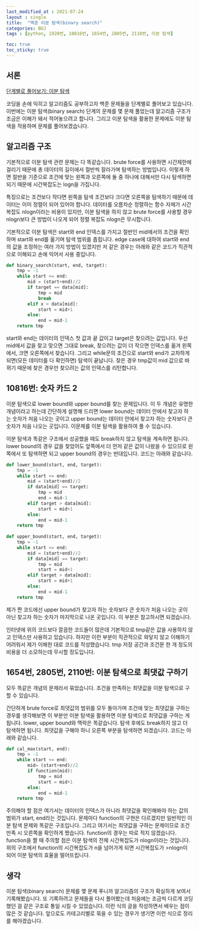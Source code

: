 ```yaml
---
last_modified_at : 2021-07-24
layout : single
title:  "백준 이분 탐색(binary search)"
categories: BOJ
tags : [python, 1920번, 10816번, 1654번, 2805번, 2110번, 이분 탐색]

toc: true
toc_sticky: true
---
```

## 서론
<a href='https://www.acmicpc.net/step/29'>단계별로 풀어보기: 이분 탐색</a>

코딩을 손에 익히고 알고리즘도 공부하고자 백준 문제들을 단계별로 풀어보고 있습니다. 이번에는 이분 탐색(binary search) 단계의 문제를 몇 문제 풀었는데 알고리즘 구조가  조금은 이해가 돼서 적어놓으려고 합니다. 그리고 이분 탐색을 활용한 문제에도 이분 탐색을 적용하며 문제를 풀어보겠습니다.

## 알고리즘 구조
기본적으로 이분 탐색 관련 문제는 다 똑같습니다. brute force를 사용하면 시간제한에 걸리기 때문에 총 데이터의 길이에서 절반씩 잘라가며 탐색하는 방법입니다. 이렇게 하면 절반을 기준으로 조건에 맞는 왼쪽과 오른쪽에 둘 중 하나에 대해서만 다시 탐색하면 되기 때문에 시간복잡도는 logn을 가집니다.  

특징으로는 조건보다 작다면 왼쪽을 탐색 조건보다 크다면 오른쪽을 탐색하기 때문에 데이터는 이미 정렬이 되어 있어야 합니다. 데이터를 오름차순 정렬하는 함수 자체가 시간복잡도 nlogn이라는 비용이 있지만, 이분 탐색을 하지 않고 brute force를 사용할 경우 nlogn보다 큰 방법이 나오게 되어 정렬 복잡도 nlogn은 무시합니다.  

기본적으로 이분 탐색은 start와 end 인덱스를 가지고 절반인 mid에서의 조건을 확인하며 start와 end를 옮기며 탐색 범위를 좁힙니다. edge case에 대하여 start와 end의 값을 조정하는 여러 가지 방법이 있겠지만 저 같은 경우는 아래와 같은 코드가 직관적으로 이해되고 손에 익어서 사용 중입니다.
```python
def binary_search(start, end, target):
    tmp = -1
    while start <= end:
        mid = (start+end)//2
        if target == data[mid]:
            tmp = mid
            break
        elif x > data[mid]:
            start = mid+1
        else:
            end = mid-1
    return tmp
```
start와 end는 데이터의 인덱스 첫 값과 끝 값이고 target은 찾으려는 값입니다. 우선 mid에서 값을 찾고 맞으면 그대로 break, 찾으려는 값이 더 작으면 인덱스를 옮겨 왼쪽에서, 크면 오른쪽에서 찾습니다. 그리고 while문의 조건으로 start와 end가 교차하게 되면(모든 데이터를 다 확인하면) 탐색이 끝납니다. 찾은 경우 tmp값이 mid 값으로 바뀌기 때문에 찾은 경우만 찾으려는 값의 인덱스를 리턴합니다.

## 10816번: 숫자 카드 2
이분 탐색으로 lower bound와 upper bound를 찾는 문제입니다. 이 두 개념은 유명한 개념이라고 하는데 간단하게 설명해 드리면 lower bound는 데이터 안에서 찾고자 하는 숫자가 처음 나오는 곳이고 upper bound는 데이터 안에서 찾고자 하는 숫자보다 큰 숫자가 처음 나오는 곳입니다. 이문제를 이분 탐색을 활용하여 풀 수 있습니다.  

이분 탐색과 똑같은 구조에서 성공했을 때도 break하지 않고 탐색을 계속하면 됩니다. lower bound의 경우 값을 찾았어도 앞쪽에서 더 먼저 같은 값이 나왔을 수 있으므로 왼쪽에서 또 탐색하면 되고 upper bound의 경우는 반대입니다. 코드는 아래와 같습니다.
```python
def lower_bound(start, end, target):
    tmp = -1
    while start <= end:
        mid = (start+end)//2
        if data[mid] == target:
            tmp = mid
            end = mid-1
        elif target > data[mid]:
            start = mid+1
        else:
            end = mid-1
    return tmp
        
def upper_bound(start, end, target):
    tmp = -1
    while start <= end:
        mid = (start+end)//2
        if data[mid] == target:
            tmp = mid
            start = mid+1
        elif target > data[mid]:
            start = mid+1
        else:
            end = mid-1
    return tmp
```
제가 짠 코드에선 upper bound가 찾고자 하는 숫자보다 큰 숫자가 처음 나오는 곳이 아닌 찾고자 하는 숫자가 마지막으로 나온 곳입니다. 이 부분은 참고하시면 되겠습니다.

인터넷에 위의 코드보다 깔끔한 코드들이 많은데 기본적으로 tmp같은 값을 사용하지 않고 인덱스만 사용하고 있습니다. 하지만 이런 부분이 직관적으로 와닿지 않고 이해하기 어려워서 제가 이해한 대로 코드를 작성했습니다. tmp 저장 공간과 조건문 한 개 정도의 비용을 더 소모하는데 무시할 정도입니다.

## 1654번, 2805번, 2110번: 이분 탐색으로 최댓값 구하기
모두 똑같은 개념의 문제라서 묶었습니다. 조건을 만족하는 최댓값을 이분 탐색으로 구할 수 있습니다.  

간단하게 brute force로 최댓값의 범위를 모두 돌아가며 조건에 맞는 최댓값을 구하는 경우를 생각해보면 이 부분만 이분 탐색을 활용하면 이분 탐색으로 최댓값을 구하는 게 됩니다. lower, upper bound와 맥락은 똑같습니다. 탐색 후에도 break하지 않고 더 탐색하면 됩니다. 최댓값을 구해야 하니 오른쪽 부분을 탐색하면 되겠습니다. 코드는 아래와 같습니다.
```python
def cal_max(start, end):
    tmp = -1
    while start <= end:
        mid= (start+end)//2
        if function(mid):
            tmp = mid
            start = mid+1
        else:
            end = mid-1
    return tmp
```
주의해야 할 점은 여기서는 데이터의 인덱스가 아니라 최댓값을 확인해봐야 하는 값의 범위가 start, end라는 것입니다. 문제마다 function의 구현은 다르겠지만 일반적인 이분 탐색 문제와 똑같은 구조입니다. 그리고 여기서는 최댓값을 구하는 문제이므로 조건 만족 시 오른쪽을 확인하게 짰습니다. function의 경우는 따로 적지 않겠습니다. function을 짤 때 주의할 점은 이분 탐색의 전체 시간복잡도가 nlogn이라는 것입니다. 위의 구조에서 function의 시간복잡도가 n을 넘어가게 되면 시간복잡도가 >nlogn이 되어 이분 탐색의 효율을 떨어뜨립니다.

## 생각
이분 탐색(binary search) 문제를 몇 문제 푸니까 알고리즘의 구조가 확실하게 보여서 기록해봤습니다. 또 기록하려고 문제들을 다시 풀어봤는데 처음에는 조금씩 다르게 코딩했던 걸 같은 구조로 통일 시킬 수 있었습니다. 이런 식의 글을 작성하면서 배우는 점이 많은 것 같습니다. 앞으로도 카테고리별로 묶을 수 있는 경우가 생기면 이런 식으로 정리를 해야겠습니다.